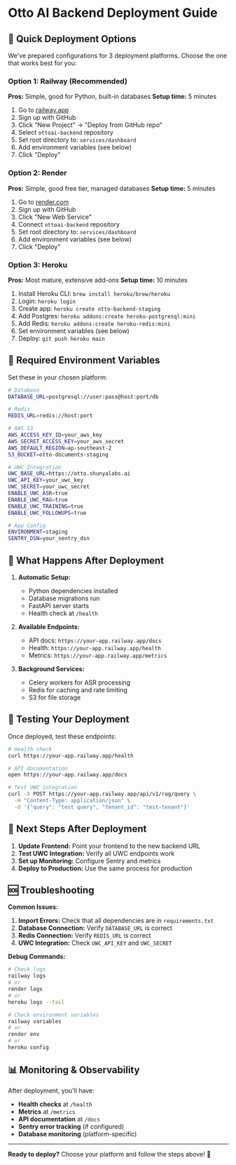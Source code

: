 # Otto AI Backend Deployment Guide

## 🚀 Quick Deployment Options

We've prepared configurations for 3 deployment platforms. Choose the one that works best for you:

### Option 1: Railway (Recommended)
**Pros:** Simple, good for Python, built-in databases
**Setup time:** 5 minutes

1. Go to [railway.app](https://railway.app)
2. Sign up with GitHub
3. Click "New Project" → "Deploy from GitHub repo"
4. Select `ottoai-backend` repository
5. Set root directory to: `services/dashboard`
6. Add environment variables (see below)
7. Click "Deploy"

### Option 2: Render
**Pros:** Simple, good free tier, managed databases
**Setup time:** 5 minutes

1. Go to [render.com](https://render.com)
2. Sign up with GitHub
3. Click "New Web Service"
4. Connect `ottoai-backend` repository
5. Set root directory to: `services/dashboard`
6. Add environment variables (see below)
7. Click "Deploy"

### Option 3: Heroku
**Pros:** Most mature, extensive add-ons
**Setup time:** 10 minutes

1. Install Heroku CLI: `brew install heroku/brew/heroku`
2. Login: `heroku login`
3. Create app: `heroku create otto-backend-staging`
4. Add Postgres: `heroku addons:create heroku-postgresql:mini`
5. Add Redis: `heroku addons:create heroku-redis:mini`
6. Set environment variables (see below)
7. Deploy: `git push heroku main`

## 🔧 Required Environment Variables

Set these in your chosen platform:

```bash
# Database
DATABASE_URL=postgresql://user:pass@host:port/db

# Redis
REDIS_URL=redis://host:port

# AWS S3
AWS_ACCESS_KEY_ID=your_aws_key
AWS_SECRET_ACCESS_KEY=your_aws_secret
AWS_DEFAULT_REGION=ap-southeast-2
S3_BUCKET=otto-documents-staging

# UWC Integration
UWC_BASE_URL=https://otto.shunyalabs.ai
UWC_API_KEY=your_uwc_key
UWC_SECRET=your_uwc_secret
ENABLE_UWC_ASR=true
ENABLE_UWC_RAG=true
ENABLE_UWC_TRAINING=true
ENABLE_UWC_FOLLOWUPS=true

# App Config
ENVIRONMENT=staging
SENTRY_DSN=your_sentry_dsn
```

## 🎯 What Happens After Deployment

1. **Automatic Setup:**
   - Python dependencies installed
   - Database migrations run
   - FastAPI server starts
   - Health check at `/health`

2. **Available Endpoints:**
   - API docs: `https://your-app.railway.app/docs`
   - Health: `https://your-app.railway.app/health`
   - Metrics: `https://your-app.railway.app/metrics`

3. **Background Services:**
   - Celery workers for ASR processing
   - Redis for caching and rate limiting
   - S3 for file storage

## 🧪 Testing Your Deployment

Once deployed, test these endpoints:

```bash
# Health check
curl https://your-app.railway.app/health

# API documentation
open https://your-app.railway.app/docs

# Test UWC integration
curl -X POST https://your-app.railway.app/api/v1/rag/query \
  -H "Content-Type: application/json" \
  -d '{"query": "test query", "tenant_id": "test-tenant"}'
```

## 🔄 Next Steps After Deployment

1. **Update Frontend:** Point your frontend to the new backend URL
2. **Test UWC Integration:** Verify all UWC endpoints work
3. **Set up Monitoring:** Configure Sentry and metrics
4. **Deploy to Production:** Use the same process for production

## 🆘 Troubleshooting

**Common Issues:**

1. **Import Errors:** Check that all dependencies are in `requirements.txt`
2. **Database Connection:** Verify `DATABASE_URL` is correct
3. **Redis Connection:** Verify `REDIS_URL` is correct
4. **UWC Integration:** Check `UWC_API_KEY` and `UWC_SECRET`

**Debug Commands:**
```bash
# Check logs
railway logs
# or
render logs
# or
heroku logs --tail

# Check environment variables
railway variables
# or
render env
# or
heroku config
```

## 📊 Monitoring & Observability

After deployment, you'll have:
- **Health checks** at `/health`
- **Metrics** at `/metrics`
- **API documentation** at `/docs`
- **Sentry error tracking** (if configured)
- **Database monitoring** (platform-specific)

---

**Ready to deploy?** Choose your platform and follow the steps above! 🚀

